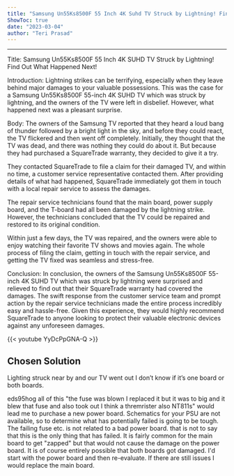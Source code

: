 ```yaml
---
title: "Samsung Un55Ks8500F 55 Inch 4K Suhd TV Struck by Lightning! Find Out What Happened Next!"
ShowToc: true 
date: "2023-03-04"
author: "Teri Prasad"
---
```

*****
Title: Samsung Un55Ks8500F 55 Inch 4K SUHD TV Struck by Lightning! Find Out What Happened Next!

Introduction:
Lightning strikes can be terrifying, especially when they leave behind major damages to your valuable possessions. This was the case for a Samsung Un55Ks8500F 55-inch 4K SUHD TV which was struck by lightning, and the owners of the TV were left in disbelief. However, what happened next was a pleasant surprise.

Body:
The owners of the Samsung TV reported that they heard a loud bang of thunder followed by a bright light in the sky, and before they could react, the TV flickered and then went off completely. Initially, they thought that the TV was dead, and there was nothing they could do about it. But because they had purchased a SquareTrade warranty, they decided to give it a try.

They contacted SquareTrade to file a claim for their damaged TV, and within no time, a customer service representative contacted them. After providing details of what had happened, SquareTrade immediately got them in touch with a local repair service to assess the damages.

The repair service technicians found that the main board, power supply board, and the T-board had all been damaged by the lightning strike. However, the technicians concluded that the TV could be repaired and restored to its original condition.

Within just a few days, the TV was repaired, and the owners were able to enjoy watching their favorite TV shows and movies again. The whole process of filing the claim, getting in touch with the repair service, and getting the TV fixed was seamless and stress-free.

Conclusion:
In conclusion, the owners of the Samsung Un55Ks8500F 55-inch 4K SUHD TV which was struck by lightning were surprised and relieved to find out that their SquareTrade warranty had covered the damages. The swift response from the customer service team and prompt action by the repair service technicians made the entire process incredibly easy and hassle-free. Given this experience, they would highly recommend SquareTrade to anyone looking to protect their valuable electronic devices against any unforeseen damages.

{{< youtube YyDcPpGNA-Q >}} 



## Chosen Solution
 Lighting struck near by and our TV went out I don’t know if it’s one board or both boards.

 eds95hog all of this "the fuse was blown I replaced it but it was to big and it blew that fuse and also took out I think a thremrister also NT811s" would lead me to purchase a new power board. Schematics for your PSU are not available, so to determine what has potentially failed is going to be tough. The failing fuse etc. is not related to a bad power board. that is not to say that this is the only thing that has failed. It is fairly common for the main board to get "zapped" but that would not cause the damage on the power board. It is of course entirely possible that both boards got damaged. I'd start with the power board and then re-evaluate. If there are still issues I would replace the main board.




